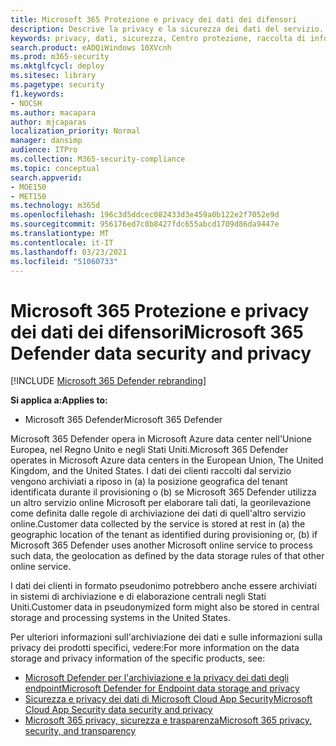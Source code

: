 ```yaml
---
title: Microsoft 365 Protezione e privacy dei dati dei difensori
description: Descrive la privacy e la sicurezza dei dati del servizio.
keywords: privacy, dati, sicurezza, Centro protezione, raccolta di informazioni
search.product: eADQiWindows 10XVcnh
ms.prod: m365-security
ms.mktglfcycl: deploy
ms.sitesec: library
ms.pagetype: security
f1.keywords:
- NOCSH
ms.author: macapara
author: mjcaparas
localization_priority: Normal
manager: dansimp
audience: ITPro
ms.collection: M365-security-compliance
ms.topic: conceptual
search.appverid:
- MOE150
- MET150
ms.technology: m365d
ms.openlocfilehash: 196c3d5ddcec082433d3e459a0b122e2f7052e9d
ms.sourcegitcommit: 956176ed7c8b8427fdc655abcd1709d86da9447e
ms.translationtype: MT
ms.contentlocale: it-IT
ms.lasthandoff: 03/23/2021
ms.locfileid: "51060733"
---
```

# <a name="microsoft-365-defender-data-security-and-privacy"></a><span data-ttu-id="65d5b-104">Microsoft 365 Protezione e privacy dei dati dei difensori</span><span class="sxs-lookup"><span data-stu-id="65d5b-104">Microsoft 365 Defender data security and privacy</span></span>

[!INCLUDE [Microsoft 365 Defender rebranding](../includes/microsoft-defender.md)]


<span data-ttu-id="65d5b-105">**Si applica a:**</span><span class="sxs-lookup"><span data-stu-id="65d5b-105">**Applies to:**</span></span>
- <span data-ttu-id="65d5b-106">Microsoft 365 Defender</span><span class="sxs-lookup"><span data-stu-id="65d5b-106">Microsoft 365 Defender</span></span>

<span data-ttu-id="65d5b-107">Microsoft 365 Defender opera in Microsoft Azure data center nell'Unione Europea, nel Regno Unito e negli Stati Uniti.</span><span class="sxs-lookup"><span data-stu-id="65d5b-107">Microsoft 365 Defender operates in Microsoft Azure data centers in the European Union, The United Kingdom, and the United States.</span></span> <span data-ttu-id="65d5b-108">I dati dei clienti raccolti dal servizio vengono archiviati a riposo in (a) la posizione geografica del tenant identificata durante il provisioning o (b) se Microsoft 365 Defender utilizza un altro servizio online Microsoft per elaborare tali dati, la georilevazione come definita dalle regole di archiviazione dei dati di quell'altro servizio online.</span><span class="sxs-lookup"><span data-stu-id="65d5b-108">Customer data collected by the service is stored at rest in (a) the geographic location of the tenant as identified during provisioning or, (b) if Microsoft 365 Defender uses another Microsoft online service to process such data, the geolocation as defined by the data storage rules of that other online service.</span></span>

<span data-ttu-id="65d5b-109">I dati dei clienti in formato pseudonimo potrebbero anche essere archiviati in sistemi di archiviazione e di elaborazione centrali negli Stati Uniti.</span><span class="sxs-lookup"><span data-stu-id="65d5b-109">Customer data in pseudonymized form might also be stored in central storage and processing systems in the United States.</span></span>


<span data-ttu-id="65d5b-110">Per ulteriori informazioni sull'archiviazione dei dati e sulle informazioni sulla privacy dei prodotti specifici, vedere:</span><span class="sxs-lookup"><span data-stu-id="65d5b-110">For more information on the data storage and privacy information of the specific products, see:</span></span>
- [<span data-ttu-id="65d5b-111">Microsoft Defender per l'archiviazione e la privacy dei dati degli endpoint</span><span class="sxs-lookup"><span data-stu-id="65d5b-111">Microsoft Defender for Endpoint data storage and privacy</span></span>](/windows/security/threat-protection/microsoft-defender-atp/data-storage-privacy)
- [<span data-ttu-id="65d5b-112">Sicurezza e privacy dei dati di Microsoft Cloud App Security</span><span class="sxs-lookup"><span data-stu-id="65d5b-112">Microsoft Cloud App Security data security and privacy</span></span>](/cloud-app-security/cas-compliance-trust)
- [<span data-ttu-id="65d5b-113">Microsoft 365 privacy, sicurezza e trasparenza</span><span class="sxs-lookup"><span data-stu-id="65d5b-113">Microsoft 365 privacy, security, and transparency</span></span>](/office365/servicedescriptions/office-365-platform-service-description/privacy-security-and-transparency#advanced-threat-protection)